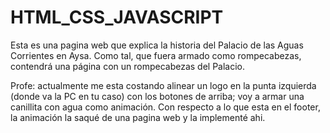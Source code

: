 # HTML_CSS_JAVASCRIPT
Esta es una pagina web que explica la historia del Palacio de las Aguas Corrientes en Aysa. Como tal, que fuera armado como rompecabezas, contendrá una página con un rompecabezas del Palacio.

Profe: actualmente me esta costando alinear un logo en la punta izquierda (donde va la PC en tu caso) con los botones de arriba; voy a armar una canillita con agua como animación. Con respecto a lo que esta en el footer, la animación la saqué de una pagina web y la implementé ahi.
